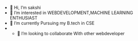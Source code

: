 - 👋 Hi, I’m sakshi
- 👀 I’m interested in WEBDEVELOPMENT,MACHINE LEARNING ENTHUSIAST
- 🌱 I’m currently Pursuing my B.tech in CSE
- - 💞️ I’m looking to collaborate With other webdeveloper


<!---
Sakshuu2425/Sakshuu2425 is a ✨ special ✨ repository because its `README.md` (this file) appears on your GitHub profile.
You can click the Preview link to take a look at your changes.
--->
